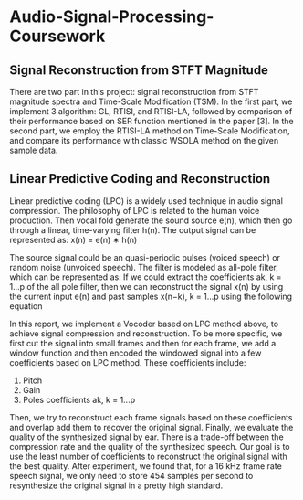 # Audio-Signal-Processing-Coursework

## Signal Reconstruction from STFT Magnitude

There are two part in this project: signal reconstruction from STFT magnitude spectra and Time-Scale
Modification (TSM). In the first part, we implement 3 algorithm: GL, RTISI, and RTISI-LA, followed
by comparison of their performance based on SER function mentioned in the paper [3]. In the second
part, we employ the RTISI-LA method on Time-Scale Modification, and compare its performance with
classic WSOLA method on the given sample data.

## Linear Predictive Coding and Reconstruction

Linear predictive coding (LPC) is a widely used technique in audio signal compression. The philosophy
of LPC is related to the human voice production. Then vocal fold generate the sound source e(n),
which then go through a linear, time-varying filter h(n). The output signal can be represented as:
x(n) = e(n) ∗ h(n)

The source signal could be an quasi-periodic pulses (voiced speech) or random noise (unvoiced speech).
The filter is modeled as all-pole filter, which can be represented as:
If we could extract the coefficients ak, k = 1...p of the all pole filter, then we can reconstruct the signal
x(n) by using the current input e(n) and past samples x(n−k), k = 1...p using the following equation

In this report, we implement a Vocoder based on LPC method above, to achieve signal compression
and reconstruction. To be more specific, we first cut the signal into small frames and then for each
frame, we add a window function and then encoded the windowed signal into a few coefficients based
on LPC method. These coefficients include:
1. Pitch
2. Gain
3. Poles coefficients ak, k = 1...p

Then, we try to reconstruct each frame signals based on these coefficients and overlap add them to
recover the original signal. Finally, we evaluate the quality of the synthesized signal by ear.
There is a trade-off between the compression rate and the quality of the synthesized speech. Our
goal is to use the least number of coefficients to reconstruct the original signal with the best quality.
After experiment, we found that, for a 16 kHz frame rate speech signal, we only need to store 454
samples per second to resynthesize the original signal in a pretty high standard.
